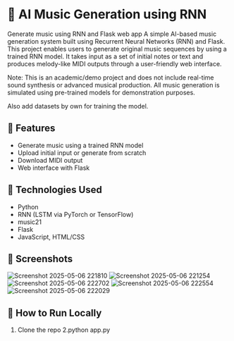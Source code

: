 # 🎵 AI Music Generation using RNN
Generate music using RNN and Flask web app
A simple AI-based music generation system built using Recurrent Neural Networks (RNN) and Flask.
This project enables users to generate original music sequences by using a trained RNN model. It takes input as a set of initial notes or text and produces melody-like MIDI outputs through a user-friendly web interface.

Note: This is an academic/demo project and does not include real-time sound synthesis or advanced musical production. All music generation is simulated using pre-trained models for demonstration purposes.

Also add datasets by own for training the model. 

## 🚀 Features
- Generate music using a trained RNN model
- Upload initial input or generate from scratch
- Download MIDI output
- Web interface with Flask

## 🧠 Technologies Used
- Python  
- RNN (LSTM via PyTorch or TensorFlow)  
- music21  
- Flask  
- JavaScript, HTML/CSS  

## 📸 Screenshots

![Screenshot 2025-05-06 221810](https://github.com/user-attachments/assets/6a886319-74d5-4a21-8551-77c7b2bde3dc)
![Screenshot 2025-05-06 221254](https://github.com/user-attachments/assets/54223f24-00f6-45b3-ac89-227212354dd0)
![Screenshot 2025-05-06 222702](https://github.com/user-attachments/assets/dd3cb59c-7580-4443-8eb4-21bd099a04b4)
![Screenshot 2025-05-06 222554](https://github.com/user-attachments/assets/c2b71364-b729-495f-a917-9830b8cef94b)
![Screenshot 2025-05-06 222029](https://github.com/user-attachments/assets/f9f07691-9fcf-43ea-8742-921d37ffc8e7)


## 🔧 How to Run Locally
1. Clone the repo
2.python app.py
